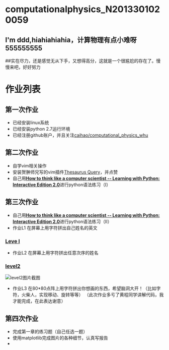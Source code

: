 # computationalphysics_N2013301020059
## I'm ddd,hiahiahiahia，计算物理有点小难呀555555555
##实在尽力，还是感觉无从下手，又想得高分，这就是一个很尴尬的存在了。慢慢来吧，好好努力
# 作业列表

## 第一次作业
- 已经安装linux系统
- 已经安装python 2.7运行环境
- 已经注册github账户，并且关注[caihao/computational_physics_whu](https://github.com/caihao/computational_physics_whu)

## 第二次作业
- 自学vim相关操作
- 安装贺翀师兄写的vim插件[Thesaurus Query](https://github.com/Ron89/thesaurus_query.vim)，并点赞
- 自己用[**How to think like a computer scientist -- Learning with Python: Interactive Edition 2.0**](http://interactivepython.org/runestone/static/thinkcspy/index.html)进行python语法练习（I）

## 第三次作业
- 自己用[**How to think like a computer scientist -- Learning with Python: Interactive Edition 2.0**](http://interactivepython.org/runestone/static/thinkcspy/index.html)进行python语法练习（II）
- 作业L1 在屏幕上用字符拼出自己姓名的英文
### [Leve l](https://github.com/Memorieddd/computationalphysics_N2013301020059/blob/master/dingdongdong.py)
- 作业L2 在屏幕上用字符拼出任意次序的姓名
### [level2](https://github.com/Memorieddd/computationalphysics_N2013301020059/blob/master/%E7%AC%AC%E4%B8%89%E6%AC%A1%E4%BD%9C%E4%B8%9Alevel_2.py)

![level2图片截图](https://github.com/Memorieddd/computationalphysics_N2013301020059/blob/master/%E7%AC%AC%E4%B8%89%E6%AC%A1%E4%BD%9C%E4%B8%9Alevel2%E5%A7%93%E5%90%8D%E6%88%AA%E5%9B%BE.png)
- 作业L3 在80*80点阵上用字符拼出你想画的东西，希望脑洞大开！（比如字符，火柴人，实现移动、旋转等等）
（此次作业多亏了黄程同学讲解代码，我才能完成，在此表达谢意）

## 第四次作业
- 完成第一章的练习题（自己任选一题）
- 使用matplotlib完成图片的各种细节，认真写报告
- 
